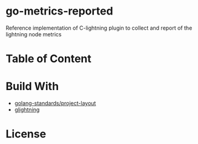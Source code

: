 # go-metrics-reported

Reference implementation of C-lightning plugin to collect and report of the lightning node metrics

# Table of Content

# Build With
- [golang-standards/project-layout](https://github.com/golang-standards/project-layout)
- [glightning](https://github.com/niftynei/glightning)

# License
